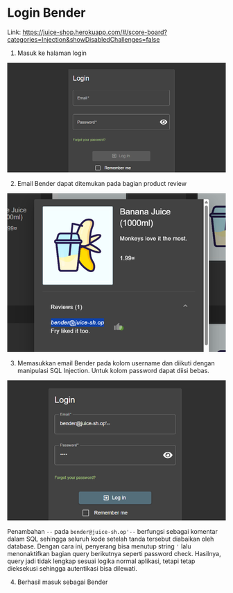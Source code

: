 # Login Bender

Link: https://juice-shop.herokuapp.com/#/score-board?categories=Injection&showDisabledChallenges=false

1. Masuk ke halaman login

![alt text](<img/Screenshot 2025-09-10 024310.png>)

2. Email Bender dapat ditemukan pada bagian product review

![alt text](<img/Screenshot 2025-09-10 024043.png>)

3. Memasukkan email Bender pada kolom username dan diikuti dengan manipulasi SQL Injection. Untuk kolom password dapat diisi bebas.

![alt text](<img/Screenshot 2025-09-10 024215.png>)

Penambahan `--` pada `bender@juice-sh.op'--` berfungsi sebagai komentar dalam SQL sehingga seluruh kode setelah tanda tersebut diabaikan oleh database. Dengan cara ini, penyerang bisa menutup string `'` lalu menonaktifkan bagian query berikutnya seperti password check. Hasilnya, query jadi tidak lengkap sesuai logika normal aplikasi, tetapi tetap dieksekusi sehingga autentikasi bisa dilewati.

4. Berhasil masuk sebagai Bender